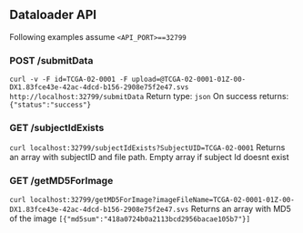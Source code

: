 
## Dataloader API
Following examples assume `<API_PORT>==32799`

### POST /submitData
`curl -v -F id=TCGA-02-0001 -F upload=@TCGA-02-0001-01Z-00-DX1.83fce43e-42ac-4dcd-b156-2908e75f2e47.svs http://localhost:32799/submitData`
Return type: `json`
On success returns: `{"status":"success"}`

### GET /subjectIdExists
`curl localhost:32799/subjectIdExists?SubjectUID=TCGA-02-0001`
Returns an array with subjectID and file path.
Empty array if subject Id doesnt exist

### GET /getMD5ForImage
`curl localhost:32799/getMD5ForImage?imageFileName=TCGA-02-0001-01Z-00-DX1.83fce43e-42ac-4dcd-b156-2908e75f2e47.svs`
Returns an array with MD5 of the image
`[{"md5sum":"418a0724b0a2113bcd2956bacae105b7"}]` 